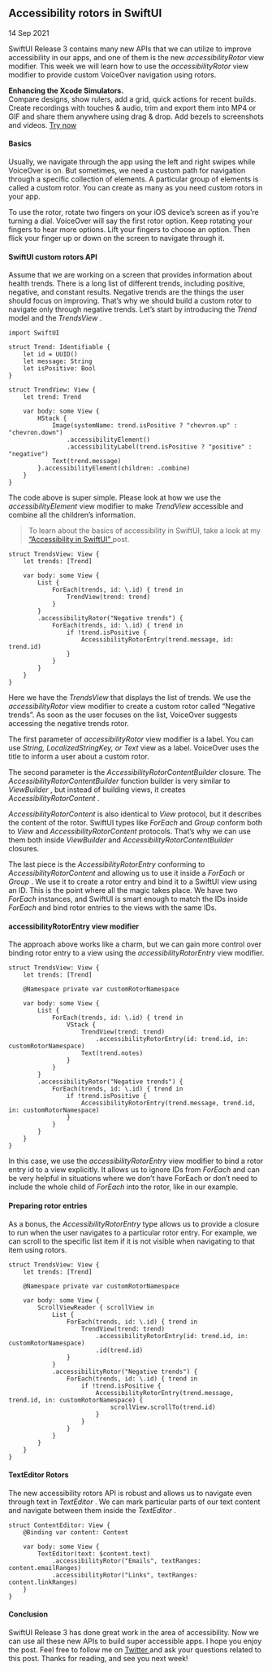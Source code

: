 ##  Accessibility rotors in SwiftUI

14 Sep 2021

SwiftUI Release 3 contains many new APIs that we can utilize to improve
accessibility in our apps, and one of them is the new _accessibilityRotor_
view modifier. This week we will learn how to use the _accessibilityRotor_
view modifier to provide custom VoiceOver navigation using rotors.

**Enhancing the Xcode Simulators.**  
Compare designs, show rulers, add a grid, quick actions for recent builds.
Create recordings with touches & audio, trim and export them into MP4 or GIF
and share them anywhere using drag & drop. Add bezels to screenshots and
videos. [ Try now ](https://gumroad.com/a/931293139/ftvbh)

####  Basics

Usually, we navigate through the app using the left and right swipes while
VoiceOver is on. But sometimes, we need a custom path for navigation through a
specific collection of elements. A particular group of elements is called a
custom rotor. You can create as many as you need custom rotors in your app.

To use the rotor, rotate two fingers on your iOS device’s screen as if you’re
turning a dial. VoiceOver will say the first rotor option. Keep rotating your
fingers to hear more options. Lift your fingers to choose an option. Then
flick your finger up or down on the screen to navigate through it.

####  SwiftUI custom rotors API

Assume that we are working on a screen that provides information about health
trends. There is a long list of different trends, including positive,
negative, and constant results. Negative trends are the things the user should
focus on improving. That’s why we should build a custom rotor to navigate only
through negative trends. Let’s start by introducing the _Trend_ model and the
_TrendsView_ .

    
    
    import SwiftUI
    
    struct Trend: Identifiable {
        let id = UUID()
        let message: String
        let isPositive: Bool
    }
    
    struct TrendView: View {
        let trend: Trend
    
        var body: some View {
            HStack {
                Image(systemName: trend.isPositive ? "chevron.up" : "chevron.down")
                    .accessibilityElement()
                    .accessibilityLabel(trend.isPositive ? "positive" : "negative")
                Text(trend.message)
            }.accessibilityElement(children: .combine)
        }
    }
    

The code above is super simple. Please look at how we use the
_accessibilityElement_ view modifier to make _TrendView_ accessible and
combine all the children’s information.

> To learn about the basics of accessibility in SwiftUI, take a look at my [
> “Accessibility in SwiftUI” ](/2019/09/10/accessibility-in-swiftui/) post.
    
    
    struct TrendsView: View {
        let trends: [Trend]
    
        var body: some View {
            List {
                ForEach(trends, id: \.id) { trend in
                    TrendView(trend: trend)
                }
            }
            .accessibilityRotor("Negative trends") {
                ForEach(trends, id: \.id) { trend in
                    if !trend.isPositive {
                        AccessibilityRotorEntry(trend.message, id: trend.id)
                    }
                }
            }
        }
    }
    

Here we have the _TrendsView_ that displays the list of trends. We use the
_accessibilityRotor_ view modifier to create a custom rotor called “Negative
trends”. As soon as the user focuses on the list, VoiceOver suggests accessing
the negative trends rotor.

The first parameter of _accessibilityRotor_ view modifier is a label. You can
use _String, LocalizedStringKey, or Text_ view as a label. VoiceOver uses the
title to inform a user about a custom rotor.

The second parameter is the _AccessibilityRotorContentBuilder_ closure. The
_AccessibilityRotorContentBuilder_ function builder is very similar to
_ViewBuilder_ , but instead of building views, it creates
_AccessibilityRotorContent_ .

_AccessibilityRotorContent_ is also identical to _View_ protocol, but it
describes the content of the rotor. SwiftUI types like _ForEach_ and _Group_
conform both to _View_ and _AccessibilityRotorContent_ protocols. That’s why
we can use them both inside _ViewBuilder_ and
_AccessibilityRotorContentBuilder_ closures.

The last piece is the _AccessibilityRotorEntry_ conforming to
_AccessibilityRotorContent_ and allowing us to use it inside a _ForEach_ or
_Group_ . We use it to create a rotor entry and bind it to a SwiftUI view
using an ID. This is the point where all the magic takes place. We have two
_ForEach_ instances, and SwiftUI is smart enough to match the IDs inside
_ForEach_ and bind rotor entries to the views with the same IDs.

####  accessibilityRotorEntry view modifier

The approach above works like a charm, but we can gain more control over
binding rotor entry to a view using the _accessibilityRotorEntry_ view
modifier.

    
    
    struct TrendsView: View {
        let trends: [Trend]
    
        @Namespace private var customRotorNamespace
    
        var body: some View {
            List {
                ForEach(trends, id: \.id) { trend in
                    VStack {
                        TrendView(trend: trend)
                            .accessibilityRotorEntry(id: trend.id, in: customRotorNamespace)
                        Text(trend.notes)
                    }
                }
            }
            .accessibilityRotor("Negative trends") {
                ForEach(trends, id: \.id) { trend in
                    if !trend.isPositive {
                        AccessibilityRotorEntry(trend.message, trend.id, in: customRotorNamespace) 
                    }
                }
            }
        }
    }
    

In this case, we use the _accessibilityRotorEntry_ view modifier to bind a
rotor entry id to a view explicitly. It allows us to ignore IDs from _ForEach_
and can be very helpful in situations where we don’t have ForEach or don’t
need to include the whole child of _ForEach_ into the rotor, like in our
example.

####  Preparing rotor entries

As a bonus, the _AccessibilityRotorEntry_ type allows us to provide a closure
to run when the user navigates to a particular rotor entry. For example, we
can scroll to the specific list item if it is not visible when navigating to
that item using rotors.

    
    
    struct TrendsView: View {
        let trends: [Trend]
    
        @Namespace private var customRotorNamespace
    
        var body: some View {
            ScrollViewReader { scrollView in
                List {
                    ForEach(trends, id: \.id) { trend in
                        TrendView(trend: trend)
                            .accessibilityRotorEntry(id: trend.id, in: customRotorNamespace)
                            .id(trend.id)
                    }
                }
                .accessibilityRotor("Negative trends") {
                    ForEach(trends, id: \.id) { trend in
                        if !trend.isPositive {
                            AccessibilityRotorEntry(trend.message, trend.id, in: customRotorNamespace) {
                                scrollView.scrollTo(trend.id)
                            }
                        }
                    }
                }
            }
        }
    }
    

####  TextEditor Rotors

The new accessibility rotors API is robust and allows us to navigate even
through text in _TextEditor_ . We can mark particular parts of our text
content and navigate between them inside the _TextEditor_ .

    
    
    struct ContentEditor: View {
        @Binding var content: Content
    
        var body: some View {
            TextEditor(text: $content.text)
                .accessibilityRotor("Emails", textRanges: content.emailRanges)
                .accessibilityRotor("Links", textRanges: content.linkRanges)
        }
    }
    

####  Conclusion

SwiftUI Release 3 has done great work in the area of accessibility. Now we can
use all these new APIs to build super accessible apps. I hope you enjoy the
post. Feel free to follow me on [ Twitter ](https://twitter.com/mecid) and ask
your questions related to this post. Thanks for reading, and see you next
week!

